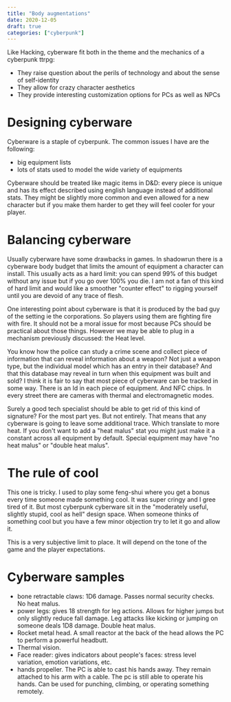 ```yaml
---
title: "Body augmentations"
date: 2020-12-05
draft: true
categories: ["cyberpunk"]
---
```


Like Hacking, cyberware fit both in the theme and the mechanics of a cyberpunk ttrpg:

- They raise question about the perils of technology and about the sense of self-identity
- They allow for crazy character aesthetics
- They provide interesting customization options for PCs as well as NPCs

# Designing cyberware

Cyberware is a staple of cyberpunk. The common issues I have are the following:
- big equipment lists
- lots of stats used to model the wide variety of equipments

Cyberware should be treated like magic items in D&D: every piece is unique and
has its effect described using english language instead of additional stats.
They might be slightly more common and even allowed for a new character but if
you make them harder to get they will feel cooler for your player.

# Balancing cyberware

Usually cyberware have some drawbacks in games. In shadowrun there is a
cyberware body budget that limits the amount of equipment a character can
install. This usually acts as a hard limit: you can spend 99% of this budget
without any issue but if you go over 100% you die. I am not a fan of this kind
of hard limit and would like a smoother "counter effect" to rigging yourself
until you are devoid of any trace of flesh.

One interesting point about cyberware is that it is produced by the bad guy of
the setting ie the corporations. So players using them are fighting fire with
fire. It should not be a moral issue for most because PCs should be practical
about those things. However we may be able to plug in a mechanism previously
discussed: the Heat level.

You know how the police can study a crime scene and collect piece of information
that can reveal information about a weapon? Not just a weapon type, but the
individual model which has an entry in their database? And that this database
may reveal in turn when this equipment was built and sold? I think it is fair to
say that most piece of cyberware can be tracked in some way. There is an Id in
each piece of equipment. And NFC chips. In every street there are cameras with
thermal and electromagnetic modes.

Surely a good tech specialist should be able to get rid of this kind of
signature? For the most part yes. But not entirely. That means that any
cyberware is going to leave some additional trace. Which translate to more heat.
If you don't want to add a "heat malus" stat you might just make it a constant
across all equipment by default. Special equipment may have "no heat malus" or
"double heat malus".

# The rule of cool

This one is tricky. I used to play some feng-shui where you get a bonus every
time someone made something cool. It was super cringy and I gree tired of it.
But most cyberpunk cyberware sit in the "moderately useful, slightly stupid,
cool as hell" design space. When someone thinks of something cool but you have a
few minor objection try to let it go and allow it.

This is a very subjective limit to place. It will depend on the tone of the game
and the player expectations.

# Cyberware samples

- bone retractable claws: 1D6 damage. Passes normal security checks. No heat
  malus.
- power legs: gives 18 strength for leg actions. Allows for higher jumps but
  only slightly reduce fall damage. Leg attacks like kicking or jumping on
  someone deals 1D8 damage. Double heat malus.
- Rocket metal head. A small reactor at the back of the head allows the PC to
  perform a powerful headbutt.
- Thermal vision.
- Face reader: gives indicators about people's faces: stress level variation,
  emotion variations, etc.
- hands propeller. The PC is able to cast his hands away. They remain attached
  to his arm with a cable. The pc is still able to operate his hands. Can be
  used for punching, climbing, or operating something remotely.

